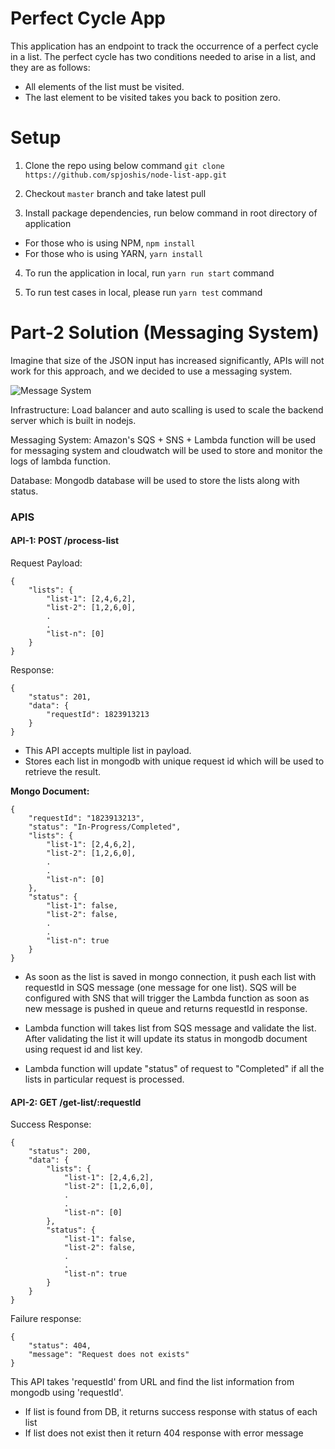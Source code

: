 # Perfect Cycle App

This application has an endpoint to track the occurrence of a perfect cycle in a list. The perfect cycle has two conditions needed to arise in a list, and they are as follows:

- All elements of the list must be visited.
- The last element to be visited takes you back to position zero.
 
# Setup
1. Clone the repo using below command
`git clone https://github.com/spjoshis/node-list-app.git`

2. Checkout `master` branch and take latest pull

3. Install package dependencies, run below command in root directory of application
  - For those who is using NPM, `npm install`
  - For those who is using YARN, `yarn install`

4. To run the application in local, run `yarn run start` command


5. To run test cases in local, please run `yarn test` command

# Part-2 Solution (Messaging System)

Imagine that size of the JSON input has increased significantly, APIs will not work for this approach, and we decided to use a messaging system.

![Message System](https://user-images.githubusercontent.com/6280020/185378972-5527a9ce-2e96-433e-9165-2c515f95e135.png)


Infrastructure: Load balancer and auto scalling is used to scale the backend server which is built in nodejs. 

Messaging System: Amazon's SQS + SNS + Lambda function will be used for messaging system and cloudwatch will be used to store and monitor the logs of lambda function.

Database: Mongodb database will be used to store the lists along with status.

### APIS


#### API-1: POST /process-list
Request Payload:
```
{
	"lists": {
		"list-1": [2,4,6,2],
		"list-2": [1,2,6,0],
		.
		.
		"list-n": [0]
	}
}
```

Response:
```
{
	"status": 201,
	"data": {
		"requestId": 1823913213
	}
}
```

- This API accepts multiple list in payload.
- Stores each list in mongodb with unique request id which will be used to retrieve the result.

**Mongo Document:**
```
{
	"requestId": "1823913213",
	"status": "In-Progress/Completed",
	"lists": {
		"list-1": [2,4,6,2],
		"list-2": [1,2,6,0],
		.
		.
		"list-n": [0]
	},
	"status": {
		"list-1": false,
		"list-2": false,
		.
		.
		"list-n": true
	}
}
```

- As soon as the list is saved in mongo connection, it push each list with requestId in SQS message (one message for one list). SQS will be configured with SNS that will trigger the Lambda function as soon as new message is pushed in queue and returns requestId in response.

- Lambda function will takes list from SQS message and validate the list. After validating the list it will update its status in mongodb document using request id and list key.

- Lambda function will update "status" of request to "Completed" if all the lists in particular request is processed.


#### API-2: GET /get-list/:requestId

Success Response:
```
{
	"status": 200,
	"data": {
		"lists": {
			"list-1": [2,4,6,2],
			"list-2": [1,2,6,0],
			.
			.
			"list-n": [0]
		},
		"status": {
			"list-1": false,
			"list-2": false,
			.
			.
			"list-n": true
		}
	}
}
```

Failure response:
```
{
	"status": 404,
	"message": "Request does not exists"
}
```

This API takes 'requestId' from URL and find the list information from mongodb using 'requestId'.
- If list is found from DB, it returns success response with status of each list
- If list does not exist then it return 404 response with error message

